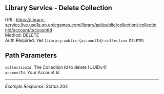 ## Library Service - Delete Collection

URL: https://library-service.live.use1a.on.epicgames.com/library/api/public/collection/:collectionId/account/:accountId \
Method: DELETE \
Auth Required: Yes (`library:public:{accountId}:collection DELETE`)

## Path Parameters

`collectionId`: The Collection Id to delete (UUIDv4) <br/>
`accountId`: Your Account Id

---

_Example Response_: Status 204
